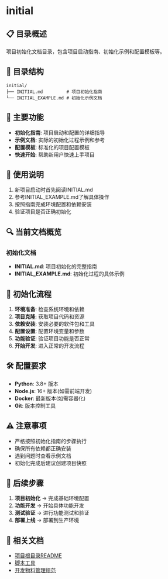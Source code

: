 # initial

## 📋 目录概述
项目初始化文档目录，包含项目启动指南、初始化示例和配置模板等。

## 📁 目录结构
```
initial/
├── INITIAL.md         # 项目初始化指南
└── INITIAL_EXAMPLE.md # 初始化示例文档
```

## 🎯 主要功能
- **初始化指南**: 项目启动和配置的详细指导
- **示例文档**: 实际的初始化过程示例和参考
- **配置模板**: 标准化的项目配置模板
- **快速开始**: 帮助新用户快速上手项目

## 📝 使用说明
1. 新项目启动时首先阅读INITIAL.md
2. 参考INITIAL_EXAMPLE.md了解具体操作
3. 按照指南完成环境配置和依赖安装
4. 验证项目是否正确初始化

## 🔍 当前文档概览
### 初始化文档
- **INITIAL.md**: 项目初始化的完整指南
- **INITIAL_EXAMPLE.md**: 初始化过程的具体示例

## 🚀 初始化流程
1. **环境准备**: 检查系统环境和依赖
2. **项目克隆**: 获取项目代码和资源
3. **依赖安装**: 安装必要的软件包和工具
4. **配置设置**: 配置环境变量和参数
5. **功能验证**: 验证项目功能是否正常
6. **开始开发**: 进入正常的开发流程

## 🛠️ 配置要求
- **Python**: 3.8+ 版本
- **Node.js**: 16+ 版本(如需前端开发)
- **Docker**: 最新版本(如需容器化)
- **Git**: 版本控制工具

## ⚠️ 注意事项
- 严格按照初始化指南的步骤执行
- 确保所有依赖都正确安装
- 遇到问题时查看示例文档
- 初始化完成后建议创建项目快照

## 🔄 后续步骤
1. **项目初始化** → 完成基础环境配置
2. **功能开发** → 开始具体功能开发
3. **测试验证** → 进行功能测试和验证
4. **部署上线** → 部署到生产环境

## 🔗 相关文档
- [项目根目录README](../README.md)
- [脚本工具](../scripts/README.md)
- [开发物料管理规范](../.claude/CLAUDE.md)

